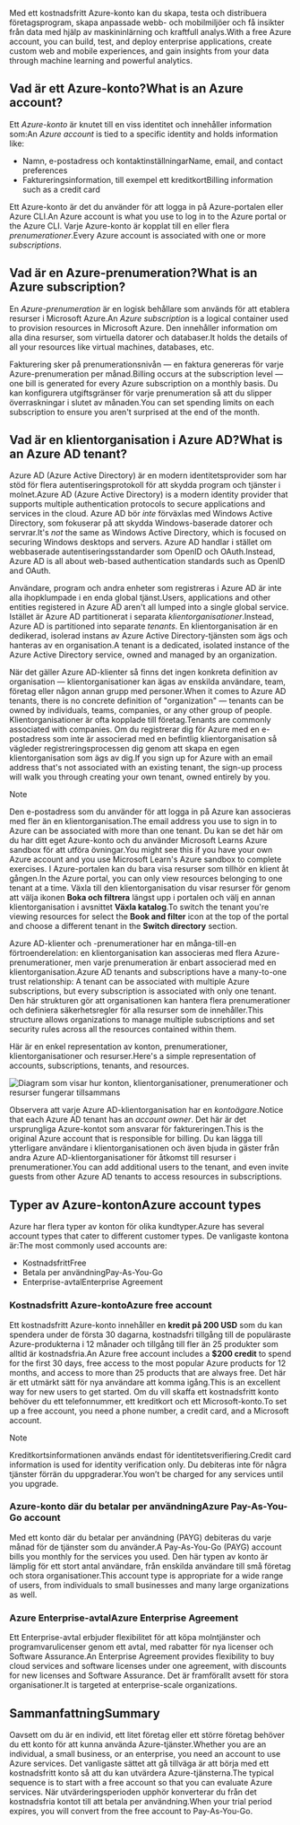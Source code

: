 <span data-ttu-id="f4740-101">Med ett kostnadsfritt Azure-konto kan du skapa, testa och distribuera företagsprogram, skapa anpassade webb- och mobilmiljöer och få insikter från data med hjälp av maskininlärning och kraftfull analys.</span><span class="sxs-lookup"><span data-stu-id="f4740-101">With a free Azure account, you can build, test, and deploy enterprise applications, create custom web and mobile experiences, and gain insights from your data through machine learning and powerful analytics.</span></span>

## <a name="what-is-an-azure-account"></a><span data-ttu-id="f4740-102">Vad är ett Azure-konto?</span><span class="sxs-lookup"><span data-stu-id="f4740-102">What is an Azure account?</span></span>

<span data-ttu-id="f4740-103">Ett _Azure-konto_ är knutet till en viss identitet och innehåller information som:</span><span class="sxs-lookup"><span data-stu-id="f4740-103">An _Azure account_ is tied to a specific identity and holds information like:</span></span>

- <span data-ttu-id="f4740-104">Namn, e-postadress och kontaktinställningar</span><span class="sxs-lookup"><span data-stu-id="f4740-104">Name, email, and contact preferences</span></span>
- <span data-ttu-id="f4740-105">Faktureringsinformation, till exempel ett kreditkort</span><span class="sxs-lookup"><span data-stu-id="f4740-105">Billing information such as a credit card</span></span>

<span data-ttu-id="f4740-106">Ett Azure-konto är det du använder för att logga in på Azure-portalen eller Azure CLI.</span><span class="sxs-lookup"><span data-stu-id="f4740-106">An Azure account is what you use to log in to the Azure portal or the Azure CLI.</span></span> <span data-ttu-id="f4740-107">Varje Azure-konto är kopplat till en eller flera _prenumerationer_.</span><span class="sxs-lookup"><span data-stu-id="f4740-107">Every Azure account is associated with one or more  _subscriptions_.</span></span>

## <a name="what-is-an-azure-subscription"></a><span data-ttu-id="f4740-108">Vad är en Azure-prenumeration?</span><span class="sxs-lookup"><span data-stu-id="f4740-108">What is an Azure subscription?</span></span>

<span data-ttu-id="f4740-109">En _Azure-prenumeration_ är en logisk behållare som används för att etablera resurser i Microsoft Azure.</span><span class="sxs-lookup"><span data-stu-id="f4740-109">An _Azure subscription_ is a logical container used to provision resources in Microsoft Azure.</span></span> <span data-ttu-id="f4740-110">Den innehåller information om alla dina resurser, som virtuella datorer och databaser.</span><span class="sxs-lookup"><span data-stu-id="f4740-110">It holds the details of all your resources like virtual machines, databases, etc.</span></span>

<span data-ttu-id="f4740-111">Fakturering sker på prenumerationsnivån &mdash; en faktura genereras för varje Azure-prenumeration per månad.</span><span class="sxs-lookup"><span data-stu-id="f4740-111">Billing occurs at the subscription level &mdash; one bill is generated for every Azure subscription on a monthly basis.</span></span> <span data-ttu-id="f4740-112">Du kan konfigurera utgiftsgränser för varje prenumeration så att du slipper överraskningar i slutet av månaden.</span><span class="sxs-lookup"><span data-stu-id="f4740-112">You can set spending limits on each subscription to ensure you aren't surprised at the end of the month.</span></span>

## <a name="what-is-an-azure-ad-tenant"></a><span data-ttu-id="f4740-113">Vad är en klientorganisation i Azure AD?</span><span class="sxs-lookup"><span data-stu-id="f4740-113">What is an Azure AD tenant?</span></span>

<span data-ttu-id="f4740-114">Azure AD (Azure Active Directory) är en modern identitetsprovider som har stöd för flera autentiseringsprotokoll för att skydda program och tjänster i molnet.</span><span class="sxs-lookup"><span data-stu-id="f4740-114">Azure AD (Azure Active Directory) is a modern identity provider that supports multiple authentication protocols to secure applications and services in the cloud.</span></span> <span data-ttu-id="f4740-115">Azure AD bör _inte_ förväxlas med Windows Active Directory, som fokuserar på att skydda Windows-baserade datorer och servrar.</span><span class="sxs-lookup"><span data-stu-id="f4740-115">It's _not_ the same as Windows Active Directory, which is focused on securing Windows desktops and servers.</span></span> <span data-ttu-id="f4740-116">Azure AD handlar i stället om webbaserade autentiseringsstandarder som OpenID och OAuth.</span><span class="sxs-lookup"><span data-stu-id="f4740-116">Instead, Azure AD is all about web-based authentication standards such as OpenID and OAuth.</span></span>

<span data-ttu-id="f4740-117">Användare, program och andra enheter som registreras i Azure AD är inte alla ihopklumpade i en enda global tjänst.</span><span class="sxs-lookup"><span data-stu-id="f4740-117">Users, applications and other entities registered in Azure AD aren't all lumped into a single global service.</span></span> <span data-ttu-id="f4740-118">Istället är Azure AD partitionerat i separata _klientorganisationer_.</span><span class="sxs-lookup"><span data-stu-id="f4740-118">Instead, Azure AD is partitioned into separate _tenants_.</span></span> <span data-ttu-id="f4740-119">En klientorganisation är en dedikerad, isolerad instans av Azure Active Directory-tjänsten som ägs och hanteras av en organisation.</span><span class="sxs-lookup"><span data-stu-id="f4740-119">A tenant is a dedicated, isolated instance of the Azure Active Directory service, owned and managed by an organization.</span></span>

<span data-ttu-id="f4740-120">När det gäller Azure AD-klienter så finns det ingen konkreta definition av organisation &mdash; klientorganisationer kan ägas av enskilda användare, team, företag eller någon annan grupp med personer.</span><span class="sxs-lookup"><span data-stu-id="f4740-120">When it comes to Azure AD tenants, there is no concrete definition of "organization" &mdash; tenants can be owned by individuals, teams, companies, or any other group of people.</span></span> <span data-ttu-id="f4740-121">Klientorganisationer är ofta kopplade till företag.</span><span class="sxs-lookup"><span data-stu-id="f4740-121">Tenants are commonly associated with companies.</span></span> <span data-ttu-id="f4740-122">Om du registrerar dig för Azure med en e-postadress som inte är associerad med en befintlig klientorganisation så vägleder registreringsprocessen dig genom att skapa en egen klientorganisation som ägs av dig.</span><span class="sxs-lookup"><span data-stu-id="f4740-122">If you sign up for Azure with an email address that's not associated with an existing tenant, the sign-up process will walk you through creating your own tenant, owned entirely by you.</span></span>

> [!NOTE]
> <span data-ttu-id="f4740-123">Den e-postadress som du använder för att logga in på Azure kan associeras med fler än en klientorganisation.</span><span class="sxs-lookup"><span data-stu-id="f4740-123">The email address you use to sign in to Azure can be associated with more than one tenant.</span></span> <span data-ttu-id="f4740-124">Du kan se det här om du har ditt eget Azure-konto och du använder Microsoft Learns Azure sandbox för att utföra övningar.</span><span class="sxs-lookup"><span data-stu-id="f4740-124">You might see this if you have your own Azure account and you use Microsoft Learn's Azure sandbox to complete exercises.</span></span> <span data-ttu-id="f4740-125">I Azure-portalen kan du bara visa resurser som tillhör en klient åt gången.</span><span class="sxs-lookup"><span data-stu-id="f4740-125">In the Azure portal, you can only view resources belonging to one tenant at a time.</span></span> <span data-ttu-id="f4740-126">Växla till den klientorganisation du visar resurser för genom att välja ikonen **Boka och filtrera** längst upp i portalen och välj en annan klientorganisation i avsnittet **Växla katalog**.</span><span class="sxs-lookup"><span data-stu-id="f4740-126">To switch the tenant you're viewing resources for select the **Book and filter** icon at the top of the portal and choose a different tenant in the **Switch directory** section.</span></span>

<span data-ttu-id="f4740-127">Azure AD-klienter och -prenumerationer har en många-till-en förtroenderelation: en klientorganisation kan associeras med flera Azure-prenumerationer, men varje prenumeration är enbart associerad med en klientorganisation.</span><span class="sxs-lookup"><span data-stu-id="f4740-127">Azure AD tenants and subscriptions have a many-to-one trust relationship: A tenant can be associated with multiple Azure subscriptions, but every subscription is associated with only one tenant.</span></span> <span data-ttu-id="f4740-128">Den här strukturen gör att organisationen kan hantera flera prenumerationer och definiera säkerhetsregler för alla resurser som de innehåller.</span><span class="sxs-lookup"><span data-stu-id="f4740-128">This structure allows organizations to manage multiple subscriptions and set security rules across all the resources contained within them.</span></span>

<span data-ttu-id="f4740-129">Här är en enkel representation av konton, prenumerationer, klientorganisationer och resurser.</span><span class="sxs-lookup"><span data-stu-id="f4740-129">Here's a simple representation of accounts, subscriptions, tenants, and resources.</span></span>

![Diagram som visar hur konton, klientorganisationer, prenumerationer och resurser fungerar tillsammans](../media/3-azure-ad-tenant.png)

<span data-ttu-id="f4740-131">Observera att varje Azure AD-klientorganisation har en _kontoägare_.</span><span class="sxs-lookup"><span data-stu-id="f4740-131">Notice that each Azure AD tenant has an _account owner_.</span></span> <span data-ttu-id="f4740-132">Det här är det ursprungliga Azure-kontot som ansvarar för faktureringen.</span><span class="sxs-lookup"><span data-stu-id="f4740-132">This is the original Azure account that is responsible for billing.</span></span> <span data-ttu-id="f4740-133">Du kan lägga till ytterligare användare i klientorganisationen och även bjuda in gäster från andra Azure AD-klientorganisationer för åtkomst till resurser i prenumerationer.</span><span class="sxs-lookup"><span data-stu-id="f4740-133">You can add additional users to the tenant, and even invite guests from other Azure AD tenants to access resources in subscriptions.</span></span>

## <a name="azure-account-types"></a><span data-ttu-id="f4740-134">Typer av Azure-konton</span><span class="sxs-lookup"><span data-stu-id="f4740-134">Azure account types</span></span>

<span data-ttu-id="f4740-135">Azure har flera typer av konton för olika kundtyper.</span><span class="sxs-lookup"><span data-stu-id="f4740-135">Azure has several account types that cater to different customer types.</span></span> <span data-ttu-id="f4740-136">De vanligaste kontona är:</span><span class="sxs-lookup"><span data-stu-id="f4740-136">The most commonly used accounts are:</span></span>

- <span data-ttu-id="f4740-137">Kostnadsfritt</span><span class="sxs-lookup"><span data-stu-id="f4740-137">Free</span></span>
- <span data-ttu-id="f4740-138">Betala per användning</span><span class="sxs-lookup"><span data-stu-id="f4740-138">Pay-As-You-Go</span></span>
- <span data-ttu-id="f4740-139">Enterprise-avtal</span><span class="sxs-lookup"><span data-stu-id="f4740-139">Enterprise Agreement</span></span>

### <a name="azure-free-account"></a><span data-ttu-id="f4740-140">Kostnadsfritt Azure-konto</span><span class="sxs-lookup"><span data-stu-id="f4740-140">Azure free account</span></span>

<span data-ttu-id="f4740-141">Ett kostnadsfritt Azure-konto innehåller en **kredit på 200 USD** som du kan spendera under de första 30 dagarna, kostnadsfri tillgång till de populäraste Azure-produkterna i 12 månader och tillgång till fler än 25 produkter som alltid är kostnadsfria.</span><span class="sxs-lookup"><span data-stu-id="f4740-141">An Azure free account includes a **$200 credit** to spend for the first 30 days, free access to the most popular Azure products for 12 months, and access to more than 25 products that are always free.</span></span> <span data-ttu-id="f4740-142">Det här är ett utmärkt sätt för nya användare att komma igång.</span><span class="sxs-lookup"><span data-stu-id="f4740-142">This is an excellent way for new users to get started.</span></span> <span data-ttu-id="f4740-143">Om du vill skaffa ett kostnadsfritt konto behöver du ett telefonnummer, ett kreditkort och ett Microsoft-konto.</span><span class="sxs-lookup"><span data-stu-id="f4740-143">To set up a free account, you need a phone number, a credit card, and a Microsoft account.</span></span>

> [!NOTE]
> <span data-ttu-id="f4740-144">Kreditkortsinformationen används endast för identitetsverifiering.</span><span class="sxs-lookup"><span data-stu-id="f4740-144">Credit card information is used for identity verification only.</span></span> <span data-ttu-id="f4740-145">Du debiteras inte för några tjänster förrän du uppgraderar.</span><span class="sxs-lookup"><span data-stu-id="f4740-145">You won’t be charged for any services until you upgrade.</span></span>

### <a name="azure-pay-as-you-go-account"></a><span data-ttu-id="f4740-146">Azure-konto där du betalar per användning</span><span class="sxs-lookup"><span data-stu-id="f4740-146">Azure Pay-As-You-Go account</span></span>

<span data-ttu-id="f4740-147">Med ett konto där du betalar per användning (PAYG) debiteras du varje månad för de tjänster som du använder.</span><span class="sxs-lookup"><span data-stu-id="f4740-147">A Pay-As-You-Go (PAYG) account bills you monthly for the services you used.</span></span> <span data-ttu-id="f4740-148">Den här typen av konto är lämplig för ett stort antal användare, från enskilda användare till små företag och stora organisationer.</span><span class="sxs-lookup"><span data-stu-id="f4740-148">This account type is appropriate for a wide range of users, from individuals to small businesses and many large organizations as well.</span></span>

### <a name="azure-enterprise-agreement"></a><span data-ttu-id="f4740-149">Azure Enterprise-avtal</span><span class="sxs-lookup"><span data-stu-id="f4740-149">Azure Enterprise Agreement</span></span>

<span data-ttu-id="f4740-150">Ett Enterprise-avtal erbjuder flexibilitet för att köpa molntjänster och programvarulicenser genom ett avtal, med rabatter för nya licenser och Software Assurance.</span><span class="sxs-lookup"><span data-stu-id="f4740-150">An Enterprise Agreement provides flexibility to buy cloud services and software licenses under one agreement, with discounts for new licenses and Software Assurance.</span></span> <span data-ttu-id="f4740-151">Det är framförallt avsett för stora organisationer.</span><span class="sxs-lookup"><span data-stu-id="f4740-151">It is targeted at enterprise-scale organizations.</span></span>

## <a name="summary"></a><span data-ttu-id="f4740-152">Sammanfattning</span><span class="sxs-lookup"><span data-stu-id="f4740-152">Summary</span></span>

<span data-ttu-id="f4740-153">Oavsett om du är en individ, ett litet företag eller ett större företag behöver du ett konto för att kunna använda Azure-tjänster.</span><span class="sxs-lookup"><span data-stu-id="f4740-153">Whether you are an individual, a small business, or an enterprise, you need an account to use Azure services.</span></span> <span data-ttu-id="f4740-154">Det vanligaste sättet att gå tillväga är att börja med ett kostnadsfritt konto så att du kan utvärdera Azure-tjänsterna.</span><span class="sxs-lookup"><span data-stu-id="f4740-154">The typical sequence is to start with a free account so that you can evaluate Azure services.</span></span> <span data-ttu-id="f4740-155">När utvärderingsperioden upphör konverterar du från det kostnadsfria kontot till att betala per användning.</span><span class="sxs-lookup"><span data-stu-id="f4740-155">When your trial period expires, you will convert from the free account to Pay-As-You-Go.</span></span>